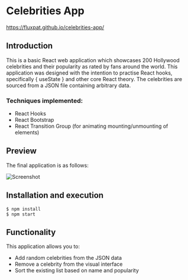 # Celebrities App
https://fluxpat.github.io/celebrities-app/

## Introduction

This is a basic React web application which showcases 200 Hollywood celebrities and their popularity as rated by fans around the world.
This application was designed with the intention to practise React hooks, specifically { useState } and other core React theory.
The celebrities are sourced from a JSON file containing arbitrary data.

### Techniques implemented:
* React Hooks
* React Bootstrap
* React Transition Group (for animating mounting/unmounting of elements)

## Preview

The final application is as follows:

![Screenshot](https://media.giphy.com/media/WSBcWDQGe40VdIOFR8/giphy.gif)

## Installation and execution

```
$ npm install
$ npm start
```

## Functionality

This application allows you to:
* Add random celebrities from the JSON data
* Remove a celebrity from the visual interface
* Sort the existing list based on name and popularity
